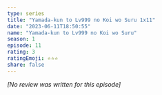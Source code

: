 ```yaml
---
type: series
title: "Yamada-kun to Lv999 no Koi wo Suru 1x11"
date: "2023-06-11T18:50:55"
name: "Yamada-kun to Lv999 no Koi wo Suru"
season: 1
episode: 11
rating: 3
ratingEmoji: ⭐️⭐️⭐️
share: false
---
```


_[No review was written for this episode]_
